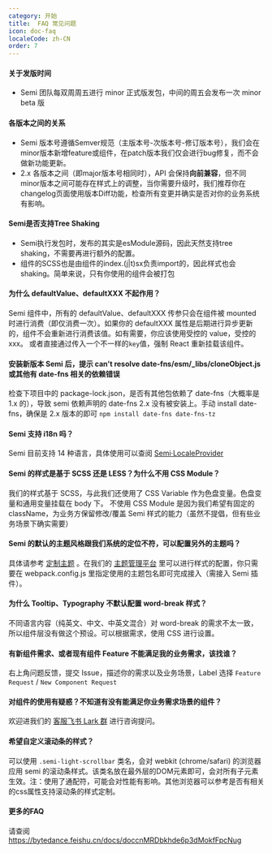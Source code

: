 ```yaml
---
category: 开始
title:  FAQ 常见问题
icon: doc-faq
localeCode: zh-CN
order: 7
---
```




#### 关于发版时间

-   Semi 团队每双周周五进行 minor 正式版发包，中间的周五会发布一次 minor beta 版

#### 各版本之间的关系
-   Semi 版本号遵循Semver规范（主版本号-次版本号-修订版本号），我们会在minor版本新增feature或组件，在patch版本我们仅会进行bug修复，而不会做新功能更新。
-   2.x 各版本之间（即major版本号相同时），API 会保持**向前兼容**，但不同minor版本之间可能存在样式上的调整，当你需要升级时，我们推荐你在changelog页面使用版本Diff功能，检查所有变更并确实是否对你的业务系统有影响。

#### Semi是否支持Tree Shaking
-  Semi执行发包时，发布的其实是esModule源码，因此天然支持tree shaking，不需要再进行额外的配置。
 -  组件的SCSS也是由组件的index.(j|t)sx负责import的，因此样式也会shaking。简单来说，只有你使用的组件会被打包

#### 为什么 defaultValue、defaultXXX 不起作用？

Semi 组件中，所有的 defaultValue、defaultXXX 传参只会在组件被 mounted 时进行消费（即仅消费一次）。如果你的 defaultXXX 属性是后期进行异步更新的，组件不会重新进行消费该值。如有需要，你应该使用受控的 value，受控的 xxx。
或者直接通过传入一个不一样的`key`值，强制 React 重新挂载该组件。

#### 安装新版本 Semi 后，提示 can't resolve date-fns/esm/_libs/cloneObject.js 或其他有 date-fns 相关的依赖错误

检查下项目中的 package-lock.json，是否有其他包依赖了 date-fns（大概率是 1.x 的），导致 semi 依赖声明的 date-fns 2.x 没有被安装上。手动 install date-fns，确保是 2.x 版本的即可
`npm install date-fns date-fns-tz`

#### Semi 支持 i18n 吗？

Semi 目前支持 14 种语言，具体使用可以查阅 [Semi·LocaleProvider](/zh-CN/other/locale)

#### Semi 的样式是基于 SCSS 还是 LESS？为什么不用 CSS Module？

我们的样式基于 SCSS，与此我们还使用了 CSS Variable 作为色盘变量。色盘变量和通用变量挂载在 body 下。
不使用 CSS Module 是因为我们希望有固定的 className，为业务方保留修改/覆盖 Semi 样式的能力（虽然不提倡，但有些业务场景下确实需要）

#### Semi 的默认的主题风格跟我们系统的定位不符，可以配置另外的主题吗？

具体请参考 [定制主题](/zh-CN/start/customize-theme) 。在我们的 [主题管理平台](/dsm) 里可以进行样式的配置，你只需要在 webpack.config.js 里指定使用的主题包名即可完成接入（需接入 Semi 插件）。

#### 为什么 Tooltip、Typography 不默认配置 word-break 样式？

不同语言内容（纯英文、中文、中英文混合）对 word-break 的需求不太一致，所以组件层没有做这个预设。可以根据需求，使用 CSS 进行设置。

#### 有新组件需求、或者现有组件 Feature 不能满足我的业务需求，该找谁？

右上角问题反馈，提交 Issue，描述你的需求以及业务场景，Label 选择 `Feature Request` / `New Component Request`

#### 对组件的使用有疑惑？不知道有没有能满足你业务需求场景的组件？

欢迎进我们的 [客服飞书 Lark 群](https://bytedance.feishu.cn/docs/doccnw93Dujm3UCkHRDTMTm1qwe) 进行咨询提问。

#### 希望自定义滚动条的样式？
可以使用 `.semi-light-scrollbar` 类名，会对 webkit (chrome/safari) 的浏览器应用 semi 的滚动条样式。该类名放在最外层的DOM元素即可，会对所有子元素生效。注：使用了通配符，可能会对性能有影响。其他浏览器可以参考是否有相关的css属性支持滚动条的样式定制。

#### 更多的FAQ
请查阅 https://bytedance.feishu.cn/docs/doccnMRDbkhde6p3dMokfFpcNug